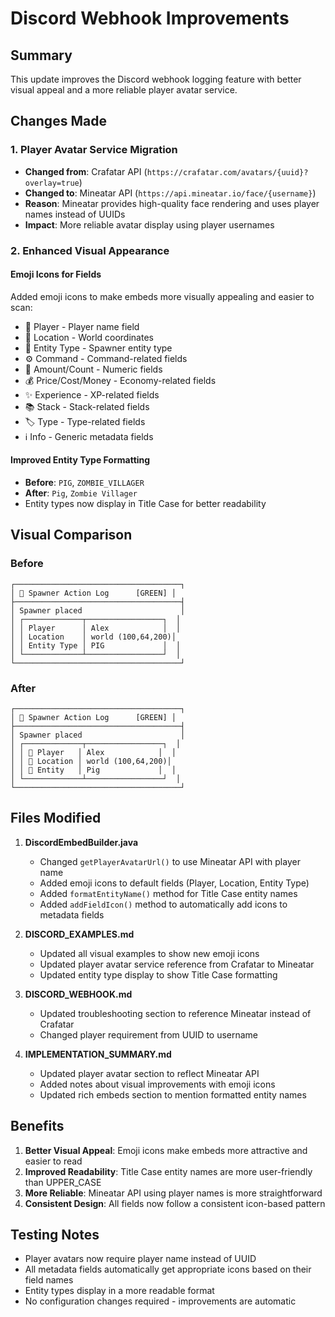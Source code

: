 # Discord Webhook Improvements

## Summary

This update improves the Discord webhook logging feature with better visual appeal and a more reliable player avatar service.

## Changes Made

### 1. Player Avatar Service Migration
- **Changed from**: Crafatar API (`https://crafatar.com/avatars/{uuid}?overlay=true`)
- **Changed to**: Mineatar API (`https://api.mineatar.io/face/{username}`)
- **Reason**: Mineatar provides high-quality face rendering and uses player names instead of UUIDs
- **Impact**: More reliable avatar display using player usernames

### 2. Enhanced Visual Appearance

#### Emoji Icons for Fields
Added emoji icons to make embeds more visually appealing and easier to scan:
- 👤 Player - Player name field
- 📍 Location - World coordinates
- 🐾 Entity Type - Spawner entity type
- ⚙️ Command - Command-related fields
- 🔢 Amount/Count - Numeric fields
- 💰 Price/Cost/Money - Economy-related fields
- ✨ Experience - XP-related fields
- 📚 Stack - Stack-related fields
- 🏷️ Type - Type-related fields
- ℹ️ Info - Generic metadata fields

#### Improved Entity Type Formatting
- **Before**: `PIG`, `ZOMBIE_VILLAGER`
- **After**: `Pig`, `Zombie Villager`
- Entity types now display in Title Case for better readability

## Visual Comparison

### Before
```
┌─────────────────────────────────────┐
│ 🔔 Spawner Action Log      [GREEN] │
├─────────────────────────────────────┤
│ Spawner placed                      │
│ ┌─────────────┬─────────────────┐  │
│ │ Player      │ Alex            │  │
│ │ Location    │ world (100,64,200)│
│ │ Entity Type │ PIG             │  │
│ └─────────────┴─────────────────┘  │
└─────────────────────────────────────┘
```

### After
```
┌─────────────────────────────────────┐
│ 🔔 Spawner Action Log      [GREEN] │
├─────────────────────────────────────┤
│ Spawner placed                      │
│ ┌─────────────┬─────────────────┐  │
│ │ 👤 Player   │ Alex            │  │
│ │ 📍 Location │ world (100,64,200)│
│ │ 🐾 Entity   │ Pig             │  │
│ └─────────────┴─────────────────┘  │
└─────────────────────────────────────┘
```

## Files Modified

1. **DiscordEmbedBuilder.java**
   - Changed `getPlayerAvatarUrl()` to use Mineatar API with player name
   - Added emoji icons to default fields (Player, Location, Entity Type)
   - Added `formatEntityName()` method for Title Case entity names
   - Added `addFieldIcon()` method to automatically add icons to metadata fields

2. **DISCORD_EXAMPLES.md**
   - Updated all visual examples to show new emoji icons
   - Updated player avatar service reference from Crafatar to Mineatar
   - Updated entity type display to show Title Case formatting

3. **DISCORD_WEBHOOK.md**
   - Updated troubleshooting section to reference Mineatar instead of Crafatar
   - Changed player requirement from UUID to username

4. **IMPLEMENTATION_SUMMARY.md**
   - Updated player avatar section to reflect Mineatar API
   - Added notes about visual improvements with emoji icons
   - Updated rich embeds section to mention formatted entity names

## Benefits

1. **Better Visual Appeal**: Emoji icons make embeds more attractive and easier to read
2. **Improved Readability**: Title Case entity names are more user-friendly than UPPER_CASE
3. **More Reliable**: Mineatar API using player names is more straightforward
4. **Consistent Design**: All fields now follow a consistent icon-based pattern

## Testing Notes

- Player avatars now require player name instead of UUID
- All metadata fields automatically get appropriate icons based on their field names
- Entity types display in a more readable format
- No configuration changes required - improvements are automatic

